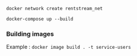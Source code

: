

`docker network create rentstream_net`

`docker-compose up --build`

### Building images

Example :
`docker image build . -t service-users`
